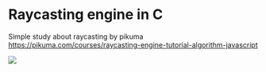 # Raycasting engine in C

Simple study about raycasting by pikuma</br>
<a>https://pikuma.com/courses/raycasting-engine-tutorial-algorithm-javascript</a>

<img src="https://github.com/shelsonx/raycasting-c/blob/master/images/raycast.gif"></img>
